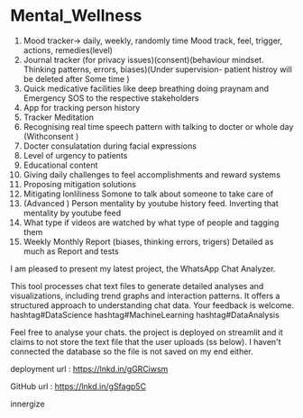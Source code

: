 # Mental_Wellness

1. Mood tracker-> daily, weekly, randomly time Mood track, feel, trigger, actions, remedies(level)
2. Journal tracker (for privacy issues)(consent)(behaviour mindset. Thinking patterns, errors, biases)(Under supervision- patient histroy will be deleted after Some time )
3. Quick medicative facilities like deep breathing doing praynam and Emergency SOS to the respective stakeholders 
4. App for tracking person history 
5. Tracker Meditation 
6. Recognising real time speech pattern with talking to docter or whole day (Withconsent )
7. Docter consulatation during facial expressions
8. Level of urgency to patients
9. Educational content 
10. Giving daily challenges to feel accomplishments and reward systems 
11. Proposing mitigation solutions 
12. Mitigating lonliliness  Somone to talk about someone to take care of 
13. (Advanced )  Person mentality by youtube history feed. Inverting that mentality by youtube feed
14. What type if videos are watched by what type of people and tagging them 
15.  Weekly Monthly Report (biases, thinking errors, trigers) Detailed as much as Report and tests














I am pleased to present my latest project, the WhatsApp Chat Analyzer. 

This tool processes chat text files to generate detailed analyses and visualizations, including trend graphs and interaction patterns. It offers a structured approach to understanding chat data. Your feedback is welcome. hashtag#DataScience hashtag#MachineLearning hashtag#DataAnalysis

Feel free to analyse your chats. the project is deployed on streamlit and it claims to not store the text file that the user uploads (ss below). I haven't connected the database so the file is not saved on my end either.

deployment url : https://lnkd.in/gGRCiwsm

GitHub url : https://lnkd.in/gSfagp5C






innergize
